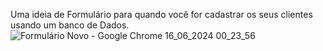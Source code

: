 Uma ideia de Formulário para quando você for cadastrar os seus clientes usando um banco de Dados.
![Formulário Novo - Google Chrome 16_06_2024 00_23_56](https://github.com/frankao506/Cadastro-de-clientes/assets/148815946/c027afc1-ee3e-4bf5-a39d-6a9737581525)
